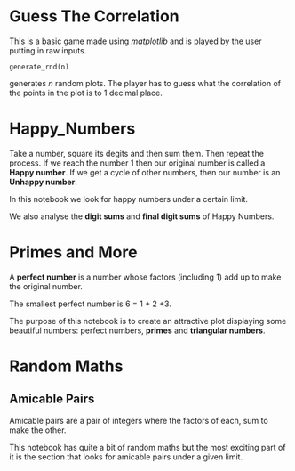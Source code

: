 # Guess The Correlation 

This is a basic game made using *matplotlib* and is played by the user putting in raw inputs.

`generate_rnd(n)`

generates *n* random plots. The player has to guess what the correlation of the points in the plot is to 1 decimal place.

# Happy_Numbers

Take a number, square its degits and then sum them. Then repeat the process. If we reach the number 1 then our original number is called a **Happy number**.
If we get a cycle of other numbers, then our number is an **Unhappy number**.

In this notebook we look for happy numbers under a certain limit. 

We also analyse the **digit sums** and **final digit sums** of Happy Numbers.

# Primes and More

A **perfect number** is a number whose factors (including 1) add up to make the original number. 

The smallest perfect number is 6 = 1 + 2 +3.

The purpose of this notebook is to create an attractive plot displaying some beautiful numbers: perfect numbers, **primes** and **triangular numbers**.

# Random Maths

## Amicable Pairs

Amicable pairs are a pair of integers where the factors of each, sum to make the other.

This notebook has quite a bit of random maths but the most exciting part of it is the section that looks for amicable pairs under a given limit.
